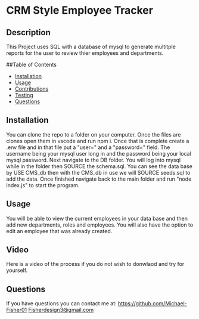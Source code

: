 # CRM Style Employee Tracker

## Description
This Project uses SQL with a database of mysql to generate multitple reports for the user to review thier employees and departments. 

##Table of Contents

- [Installation](#installation)
- [Usage](#usage)
- [Contributions](#contributions)
- [Testing](#testing)
- [Questions](#questions)

## Installation
You can clone the repo to a folder on your computer. Once the files are clones open them in vscode and run npm i. Once that is complete create a .env file and in that file put a "user=" and a "password=" field. The username being your mysql user long in and the password being your local mysql password. Next navigate to the DB folder. You will log into mysql while in the folder then SOURCE the schema.sql. You can see the data base by USE CMS_db then with the CMS_db in use we will SOURCE seeds.sql to add the data. Once finished navigate back to the main folder and run "node index.js" to start the program.

## Usage
You will be able to view the current employees in your data base and then add new departments, roles and employees. You will also have the option to edit an employee that was already created. 

## Video
Here is a video of the process if you do not wish to donwlaod and try for yourself.


## Questions
If you have questions you can contact me at:
https://github.com/Michael-Fisher01
Fisherdesign3@gmail.com